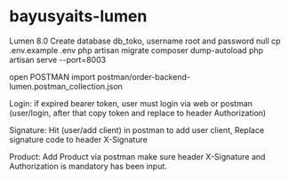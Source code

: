 # bayusyaits-lumen
Lumen 8.0
Create database db_toko, username root and password null
cp .env.example .env
php artisan migrate
composer dump-autoload
php artisan serve --port=8003

open POSTMAN
import postman/order-backend-lumen.postman_collection.json

Login:
if expired bearer token, user must login via web or postman (user/login, after that copy token and replace to header Authorization)

Signature:
Hit (user/add client) in postman to add user client, Replace signature code to header X-Signature

Product:
Add Product via postman make sure header X-Signature and Authorization is mandatory has been input.
